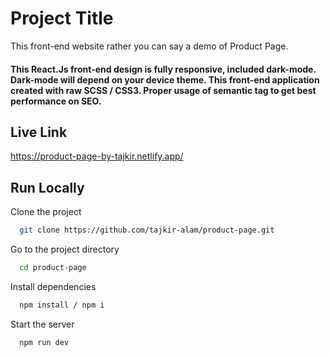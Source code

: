 
# Project Title

This front-end website rather you can say a demo of Product Page. 
#### This React.Js front-end design is fully responsive, included dark-mode. Dark-mode will depend on your device theme. This front-end application created with raw SCSS / CSS3. Proper usage of semantic tag to get best performance on SEO.


## Live Link

https://product-page-by-tajkir.netlify.app/


## Run Locally

Clone the project

```bash
  git clone https://github.com/tajkir-alam/product-page.git
```

Go to the project directory

```bash
  cd product-page
```

Install dependencies

```bash
  npm install / npm i 
```

Start the server

```bash
  npm run dev
```

